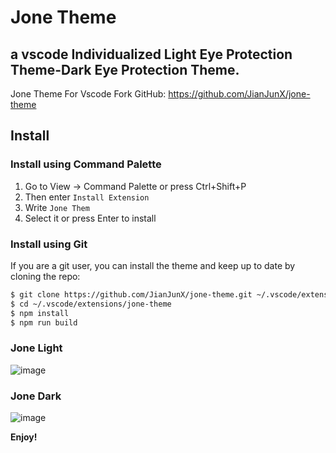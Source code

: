 # Jone Theme
## a vscode Individualized Light Eye Protection Theme-Dark Eye Protection Theme.

Jone Theme For Vscode Fork GitHub: https://github.com/JianJunX/jone-theme

## Install

### Install using Command Palette

1. Go to View -> Command Palette or press Ctrl+Shift+P
2. Then enter `Install Extension`
3. Write `Jone Them`
4. Select it or press Enter to install

### Install using Git

If you are a git user, you can install the theme and keep up to date by cloning the repo:

```bash
$ git clone https://github.com/JianJunX/jone-theme.git ~/.vscode/extensions/jone-theme
$ cd ~/.vscode/extensions/jone-theme
$ npm install
$ npm run build
```




### Jone Light

![image](http://image.jef.site/FodG-Bo6ExRpda7zSbYJSHIwOdiB?imageMogr2/auto-orient/thumbnail/650x650>/format/webp/blur/1x0/quality/80|watermark/1/image/aHR0cDovL2ltYWdlLmplZi5zaXRlL2xvZ29fdzUwLnBuZw==/dissolve/20/gravity/SouthEast/dx/10/dy/10)

### Jone Dark

![image](http://image.jef.site/FnKq7sFUFzQaCnvZpW2y_O7G1-oA?imageMogr2/auto-orient/thumbnail/650x650>/format/webp/blur/1x0/quality/80|watermark/1/image/aHR0cDovL2ltYWdlLmplZi5zaXRlL2xvZ29fdzUwLnBuZw==/dissolve/20/gravity/SouthEast/dx/10/dy/10)

**Enjoy!**

